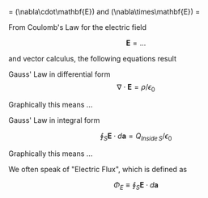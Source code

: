 = \(\nabla\cdot\mathbf{E}\) and \(\nabla\times\mathbf{E}\) =

From Coulomb's Law for the electric field

$$\mathbf{E} = ...$$

and vector calculus, the following equations result

Gauss' Law in differential form
$$\nabla\cdot\mathbf{E} = \rho/\epsilon_0$$

Graphically this means ...

Gauss' Law in integral form

$$\oint_{S}\mathbf{E}\cdot d\mathbf{a} = Q_{Inside\,S}/\epsilon_0$$

Graphically this means ...

We often speak of "Electric Flux", which is defined as

$$\Phi_E\equiv\oint_{S} \mathbf{E}\cdot d\mathbf{a}$$
